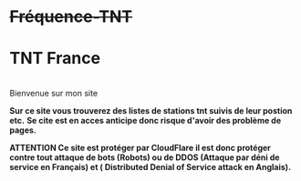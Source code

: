 # ~~Fréquence-TNT~~
# TNT France
<br>
Bienvenue sur mon site

**Sur ce site vous trouverez des listes de stations tnt suivis de leur postion etc.** 
**Se cite est en acces anticipe donc risque d'avoir des problème de pages.**

**ATTENTION Ce site est protéger par CloudFlare il est donc protéger contre tout attaque de bots (Robots) ou de DDOS (Attaque par déni de service en Français) et ( Distributed Denial of Service attack en Anglais).**
